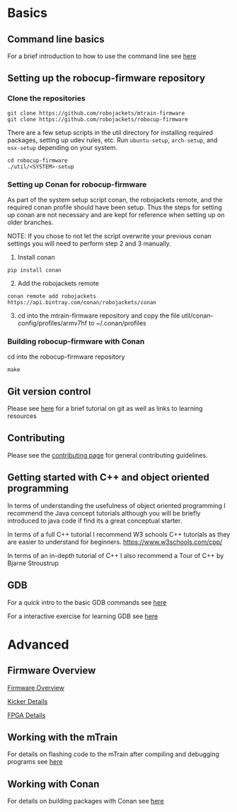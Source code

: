 # Basics

## Command line basics
For a brief introduction to how to use the command line see [here](CommandLineBasics.md)


## Setting up the robocup-firmware repository
### Clone the repositories
```
git clone https://github.com/robojackets/mtrain-firmware
git clone https://github.com/robojackets/robocup-firmware
```

There are a few setup scripts in the util directory for installing required packages, setting up udev rules, etc.  Run `ubuntu-setup`, `arch-setup`, and `osx-setup` depending on your system.
```
cd robocup-firmware
./util/<SYSTEM>-setup
```


### Setting up Conan for robocup-firmware
As part of the system setup script conan, the robojackets remote, and the required conan profile should have been setup.
Thus the steps for setting up conan are not necessary and are kept for reference when setting up on older branches.

NOTE: If you chose to not let the script overwrite your previous conan settings you will need to perform step 2 and 3 manually.

1) Install conan
```
pip install conan
```

2) Add the robojackets remote
```
conan remote add robojackets https://api.bintray.com/conan/robojackets/conan
```

3) cd into the mtrain-firmware repository and copy the file util/conan-config/profiles/armv7hf to ~/.conan/profiles

### Building robocup-firmware with Conan
cd into the robocup-firmware repository
```
make
```


## Git version control
Please see [here](doc/Git.md) for a brief tutorial on git as well as links to learning resources


## Contributing
Please see the [contributing page](doc/Contributing.md) for general contributing guidelines.


## Getting started with C++ and object oriented programming
In terms of understanding the usefulness of object oriented programming I recommend the Java concept tutorials although you will be briefly introduced to java code if find its a great conceptual starter.

In terms of a full C++ tutorial I recommend W3 schools C++ tutorials as they are easier to understand for beginners.
https://www.w3schools.com/cpp/

In terms of an in-depth tutorial of C++ I also recommend a Tour of C++ by Bjarne Stroustrup

## GDB
For a quick intro to the basic GDB commands see [here](GDB.md)

For a interactive exercise for learning GDB see [here](GDBExercise.md)


# Advanced

## Firmware Overview
[Firmware Overview](Firmware.md)

[Kicker Details](Kicker.md)

[FPGA Details](FPGA.md)


## Working with the mTrain
For details on flashing code to the mTrain after compiling and debugging programs see [here](mTrainFlashingAndDebugging.md)


## Working with Conan
For details on building packages with Conan see [here](Conan.md)
